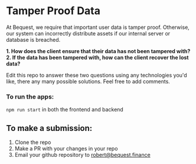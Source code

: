 # Tamper Proof Data

At Bequest, we require that important user data is tamper proof. Otherwise, our system can incorrectly distribute assets if our internal server or database is breached.

**1. How does the client ensure that their data has not been tampered with?**
<br />
**2. If the data has been tampered with, how can the client recover the lost data?**

Edit this repo to answer these two questions using any technologies you'd like, there any many possible solutions. Feel free to add comments.

### To run the apps:

`npm run start` in both the frontend and backend

## To make a submission:

1. Clone the repo
2. Make a PR with your changes in your repo
3. Email your github repository to robert@bequest.finance
